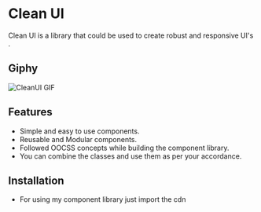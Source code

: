 # Clean UI

Clean UI is a library that could be used to create robust and responsive UI's .

## Giphy

![CleanUI GIF](https://github.com/Priya-Patel31/Clean_CSS/blob/dev/images/cleanUI.gif)

## Features
- Simple and easy to use components.
- Reusable and Modular components.
- Followed OOCSS concepts while building the component library.
- You can combine the classes and use them as per your accordance.

## Installation

- For using my component library just import the cdn 

